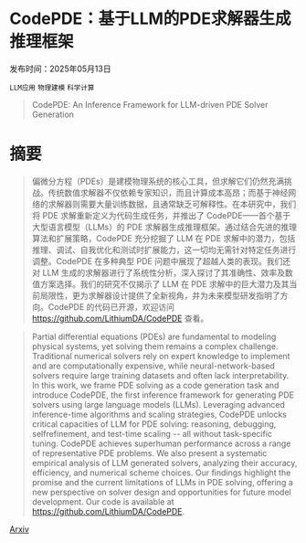 # CodePDE：基于LLM的PDE求解器生成推理框架

发布时间：2025年05月13日

`LLM应用` `物理建模` `科学计算`

> CodePDE: An Inference Framework for LLM-driven PDE Solver Generation

# 摘要

> 偏微分方程（PDEs）是建模物理系统的核心工具，但求解它们仍然充满挑战。传统数值求解器不仅依赖专家知识，而且计算成本高昂；而基于神经网络的求解器则需要大量训练数据，且通常缺乏可解释性。在本研究中，我们将 PDE 求解重新定义为代码生成任务，并推出了 CodePDE——首个基于大型语言模型（LLMs）的 PDE 求解器生成推理框架。通过结合先进的推理算法和扩展策略，CodePDE 充分挖掘了 LLM 在 PDE 求解中的潜力，包括推理、调试、自我优化和测试时扩展能力，这一切均无需针对特定任务进行调整。CodePDE 在多种典型 PDE 问题中展现了超越人类的表现。我们还对 LLM 生成的求解器进行了系统性分析，深入探讨了其准确性、效率及数值方案选择。我们的研究不仅揭示了 LLM 在 PDE 求解中的巨大潜力及其当前局限性，更为求解器设计提供了全新视角，并为未来模型研发指明了方向。CodePDE 的代码已开源，欢迎访问 https://github.com/LithiumDA/CodePDE 查看。

> Partial differential equations (PDEs) are fundamental to modeling physical systems, yet solving them remains a complex challenge. Traditional numerical solvers rely on expert knowledge to implement and are computationally expensive, while neural-network-based solvers require large training datasets and often lack interpretability. In this work, we frame PDE solving as a code generation task and introduce CodePDE, the first inference framework for generating PDE solvers using large language models (LLMs). Leveraging advanced inference-time algorithms and scaling strategies, CodePDE unlocks critical capacities of LLM for PDE solving: reasoning, debugging, selfrefinement, and test-time scaling -- all without task-specific tuning. CodePDE achieves superhuman performance across a range of representative PDE problems. We also present a systematic empirical analysis of LLM generated solvers, analyzing their accuracy, efficiency, and numerical scheme choices. Our findings highlight the promise and the current limitations of LLMs in PDE solving, offering a new perspective on solver design and opportunities for future model development. Our code is available at https://github.com/LithiumDA/CodePDE.

[Arxiv](https://arxiv.org/abs/2505.08783)